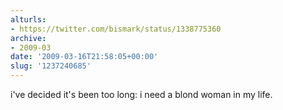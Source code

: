 ```yaml
---
alturls:
- https://twitter.com/bismark/status/1338775360
archive:
- 2009-03
date: '2009-03-16T21:58:05+00:00'
slug: '1237240685'
---
```


i've decided it's been too long: i need a blond woman in my life.


